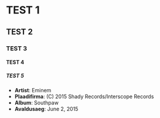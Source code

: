 # TEST 1
## TEST 2
### TEST 3
#### TEST 4
##### TEST 5


* **Artist**: Eminem
* **Plaadifirma**: (C) 2015 Shady Records/Interscope Records
* **Album**: Southpaw
* **Avaldusaeg**: June 2, 2015
